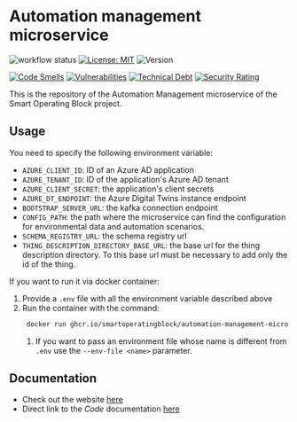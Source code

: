 # Automation management microservice
![workflow status](https://github.com/smartoperatingblock/automation-management-microservice/actions/workflows/build-and-deploy.yml/badge.svg)
[![License: MIT](https://img.shields.io/badge/License-MIT-yellow.svg)](https://opensource.org/licenses/MIT)
![Version](https://img.shields.io/github/v/release/smartoperatingblock/automation-management-microservice?style=plastic)

[![Code Smells](https://sonarcloud.io/api/project_badges/measure?project=SmartOperatingBlock_automation-management-microservice&metric=code_smells)](https://sonarcloud.io/summary/new_code?id=SmartOperatingBlock_automation-management-microservice)
[![Vulnerabilities](https://sonarcloud.io/api/project_badges/measure?project=SmartOperatingBlock_automation-management-microservice&metric=vulnerabilities)](https://sonarcloud.io/summary/new_code?id=SmartOperatingBlock_automation-management-microservice)
[![Technical Debt](https://sonarcloud.io/api/project_badges/measure?project=SmartOperatingBlock_automation-management-microservice&metric=sqale_index)](https://sonarcloud.io/summary/new_code?id=SmartOperatingBlock_automation-management-microservice)
[![Security Rating](https://sonarcloud.io/api/project_badges/measure?project=SmartOperatingBlock_automation-management-microservice&metric=security_rating)](https://sonarcloud.io/summary/new_code?id=SmartOperatingBlock_automation-management-microservice)

This is the repository of the Automation Management microservice of the Smart Operating Block project.

## Usage
You need to specify the following environment variable:
- `AZURE_CLIENT_ID`: ID of an Azure AD application
- `AZURE_TENANT_ID`: ID of the application's Azure AD tenant
- `AZURE_CLIENT_SECRET`: the application's client secrets
- `AZURE_DT_ENDPOINT`: the Azure Digital Twins instance endpoint
- `BOOTSTRAP_SERVER_URL`: the kafka connection endpoint
- `CONFIG_PATH`: the path where the microservice can find the configuration for environmental data and automation scenarios.
- `SCHEMA_REGISTRY_URL`: the schema registry url
- `THING_DESCRIPTION_DIRECTORY_BASE_URL`: the base url for the thing description directory. To this base url must be necessary to add only the id of the thing.

If you want to run it via docker container:
1. Provide a `.env` file with all the environment variable described above
2. Run the container with the command:
   ```bash
    docker run ghcr.io/smartoperatingblock/automation-management-microservice:latest
    ```
   1. If you want to pass an environment file whose name is different from `.env` use the `--env-file <name>` parameter.
   
## Documentation
- Check out the website [here](https://smartoperatingblock.github.io/automation-management-microservice/)
- Direct link to the *Code* documentation [here](https://smartoperatingblock.github.io/automation-management-microservice/documentation/code-doc/)
